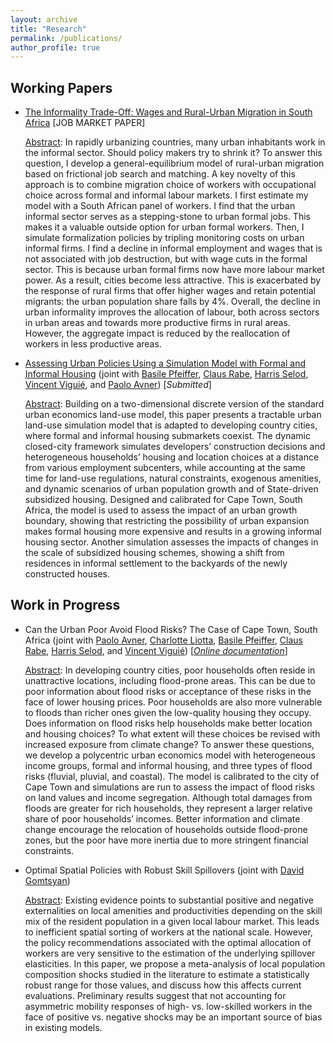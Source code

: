 ```yaml
---
layout: archive
title: "Research"
permalink: /publications/
author_profile: true
---
```



## Working Papers

- [The Informality Trade-Off: Wages and Rural-Urban Migration in South Africa](https://tlmonnier.github.io/files/Monnier_JMP.pdf) \[JOB MARKET PAPER\]

	<u>Abstract</u>: In rapidly urbanizing countries, many urban inhabitants work in the informal sector. Should policy makers try to shrink it? To answer this question, I develop a general-equilibrium model of rural-urban migration based on frictional job search and matching. A key novelty of this approach is to combine migration choice of workers with occupational choice across formal and informal labour markets. I first estimate my model with a South African panel of workers. I find that the urban informal sector serves as a stepping-stone to urban formal jobs. This makes it a valuable outside option for urban formal workers. Then, I simulate formalization policies by tripling monitoring costs on urban informal firms. I find a decline in informal employment and wages that is not associated with job destruction, but with wage cuts in the formal sector. This is because urban formal firms now have more labour market power. As a result, cities become less attractive. This is exacerbated by the response of rural firms that offer higher wages and retain potential migrants: the urban population share falls by 4%. Overall, the decline in urban informality improves the allocation of labour, both across sectors in urban areas and towards more productive firms in rural areas. However, the aggregate impact is reduced by the reallocation of workers in less productive areas.

- [Assessing Urban Policies Using a Simulation Model with Formal and Informal Housing](https://tlmonnier.github.io/files/Pfeiffer_CoCT.pdf) (joint with [Basile Pfeiffer](https://www.linkedin.com/in/basile-pfeiffer-3a630986?originalSubdomain=fr), [Claus Rabe](https://www.linkedin.com/in/claus-rabe-ba099119/?originalSubdomain=za), [Harris Selod](https://sites.google.com/site/hselod/), [Vincent Viguié](https://www.vincentviguie.com/), and [Paolo Avner](https://blogs.worldbank.org/team/paolo-avner)) \[*Submitted*\]

	<u>Abstract</u>: Building on a two-dimensional discrete version of the standard urban economics land-use model, this paper presents a tractable urban land-use simulation model that is adapted to developing country cities, where formal and informal housing submarkets coexist. The dynamic closed-city framework simulates developers’ construction decisions and heterogeneous households’ housing and location choices at a distance from various employment subcenters, while accounting at the same time for land-use regulations, natural constraints, exogenous amenities, and dynamic scenarios of urban population growth and of State-driven subsidized housing. Designed and calibrated for Cape Town, South Africa, the model is used to assess the impact of an urban growth boundary, showing that restricting the possibility of urban expansion makes formal housing more expensive and results in a growing informal housing sector. Another simulation assesses the impacts of changes in the scale of subsidized housing schemes, showing a shift from residences in informal settlement to the backyards of the newly constructed houses.


## Work in Progress

- Can the Urban Poor Avoid Flood Risks? The Case of Cape Town, South Africa (joint with [Paolo Avner](https://blogs.worldbank.org/team/paolo-avner), [Charlotte Liotta](https://www.centre-cired.fr/charlotte-liotta/), [Basile Pfeiffer](https://www.linkedin.com/in/basile-pfeiffer-3a630986?originalSubdomain=fr), [Claus Rabe](https://www.linkedin.com/in/claus-rabe-ba099119/?originalSubdomain=za), [Harris Selod](https://sites.google.com/site/hselod/), and [Vincent Viguié](https://www.vincentviguie.com/)) \[*[Online documentation](https://cired.github.io/cape_town_NEDUM_Python/)*\]

	<u>Abstract</u>: In developing country cities, poor households often reside in unattractive locations, including flood-prone areas. This can be due to poor information about flood risks or acceptance of these risks in the face of lower housing prices. Poor households are also more vulnerable to floods than richer ones given the low-quality housing they occupy. Does information on flood risks help households make better location and housing choices? To what extent will these choices be revised with increased exposure from climate change? To answer these questions, we develop a polycentric urban economics model with heterogeneous income groups, formal and informal housing, and three types of flood risks (fluvial, pluvial, and coastal). The model is calibrated to the city of Cape Town and simulations are run to assess the impact of flood risks on land values and income segregation. Although total damages from floods are greater for rich households, they represent a larger relative share of poor households’ incomes. Better information and climate change encourage the relocation of households outside flood-prone zones, but the poor have more inertia due to more stringent financial constraints.

- Optimal Spatial Policies with Robust Skill Spillovers (joint with [David Gomtsyan](https://dgomtsyan.weebly.com/))

	<u>Abstract</u>: Existing evidence points to substantial positive and negative externalities on local amenities and productivities depending on the skill mix of the resident population in a given local labour market. This leads to inefficient spatial sorting of workers at the national scale. However, the policy recommendations associated with the optimal allocation of workers are very sensitive to the estimation of the underlying spillover elasticities. In this paper, we propose a meta-analysis of local population composition shocks studied in the literature to estimate a statistically robust range for those values, and discuss how this affects current evaluations. Preliminary results suggest that not accounting for asymmetric mobility responses of high- vs. low-skilled workers in the face of positive vs. negative shocks may be an important source of bias in existing models.